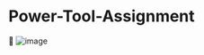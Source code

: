 # Power-Tool-Assignment
🔨
![image](https://user-images.githubusercontent.com/53918109/107866287-c062fe80-6e34-11eb-92bd-e56f34fde4c2.png)
